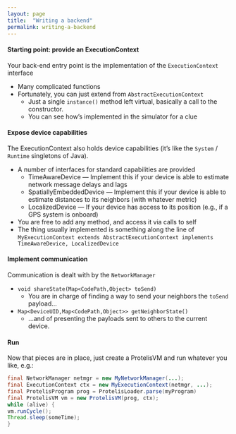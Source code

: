 ```yaml
---
layout: page
title:  "Writing a backend"
permalink: writing-a-backend
---
```


#### Starting point: provide an ExecutionContext

Your back-end entry point is the implementation of the `ExecutionContext` interface
* Many complicated functions
* Fortunately, you can just extend from `AbstractExecutionContext`
  * Just a single `instance()` method left virtual, basically a call to the constructor.
  * You can see how’s implemented in the simulator for a clue


#### Expose device capabilities

The ExecutionContext also holds device capabilities (it’s like the `System` / `Runtime` singletons of Java).
* A number of interfaces for standard capabilities are provided
  * TimeAwareDevice — Implement this if your device is able to estimate network message delays and lags
  * SpatiallyEmbeddedDevice — Implement this if your device is able to estimate distances to its neighbors (with whatever metric)
  * LocalizedDevice — If your device has access to its position (e.g., if a GPS system is onboard)
* You are free to add any method, and access it via calls to self
* The thing usually implemented is something along the line of `MyExecutionContext extends AbstractExecutionContext implements TimeAwareDevice, LocalizedDevice`

#### Implement communication

Communication is dealt with by the `NetworkManager`
* `void shareState(Map<CodePath,Object> toSend)`
  * You are in charge of finding a way to send your neighbors the `toSend` payload...
* `Map<DeviceUID,Map<CodePath,Object>> getNeighborState()`
  * ...and of presenting the payloads sent to others to the current device.

#### Run

Now that pieces are in place, just create a ProtelisVM and run whatever
you like, e.g.:
```java
final NetworkManager netmgr = new MyNetworkManager(...);
final ExecutionContext ctx = new MyExecutionContext(netmgr, ...);
final ProtelisProgram prog = ProtelisLoader.parse(myProgram)
final ProtelisVM vm = new ProtelisVM(prog, ctx);
while (alive) {
vm.runCycle();
Thread.sleep(someTime);
}
```
